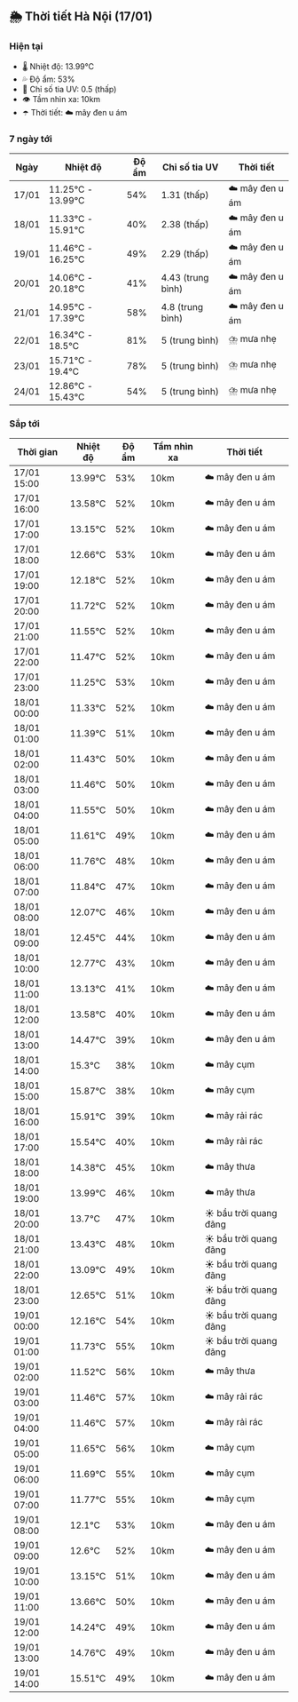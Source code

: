 ## 🌦️ Thời tiết Hà Nội (17/01)

### Hiện tại

- 🌡️ Nhiệt độ: 13.99℃
- 💦 Độ ẩm: 53%
- 🌟 Chỉ số tia UV: 0.5 (thấp)
- 👁️ Tầm nhìn xa: 10km
- ☂️ Thời tiết: ☁️ mây đen u ám

### 7 ngày tới

| Ngày | Nhiệt độ | Độ ẩm | Chỉ số tia UV | Thời tiết |
| --- | --- | --- | --- | --- |
| 17/01 | 11.25℃ - 13.99℃ | 54% | 1.31 (thấp) | ☁️ mây đen u ám |
| 18/01 | 11.33℃ - 15.91℃ | 40% | 2.38 (thấp) | ☁️ mây đen u ám |
| 19/01 | 11.46℃ - 16.25℃ | 49% | 2.29 (thấp) | ☁️ mây đen u ám |
| 20/01 | 14.06℃ - 20.18℃ | 41% | 4.43 (trung bình) | ☁️ mây đen u ám |
| 21/01 | 14.95℃ - 17.39℃ | 58% | 4.8 (trung bình) | ☁️ mây đen u ám |
| 22/01 | 16.34℃ - 18.5℃ | 81% | 5 (trung bình) | ⛈️ mưa nhẹ |
| 23/01 | 15.71℃ - 19.4℃ | 78% | 5 (trung bình) | ⛈️ mưa nhẹ |
| 24/01 | 12.86℃ - 15.43℃ | 54% | 5 (trung bình) | ⛈️ mưa nhẹ |

### Sắp tới

| Thời gian | Nhiệt độ | Độ ẩm | Tầm nhìn xa | Thời tiết |
| --- | --- | --- | --- | --- |
| 17/01 15:00 | 13.99℃ | 53% | 10km | ☁️ mây đen u ám |
| 17/01 16:00 | 13.58℃ | 52% | 10km | ☁️ mây đen u ám |
| 17/01 17:00 | 13.15℃ | 52% | 10km | ☁️ mây đen u ám |
| 17/01 18:00 | 12.66℃ | 53% | 10km | ☁️ mây đen u ám |
| 17/01 19:00 | 12.18℃ | 52% | 10km | ☁️ mây đen u ám |
| 17/01 20:00 | 11.72℃ | 52% | 10km | ☁️ mây đen u ám |
| 17/01 21:00 | 11.55℃ | 52% | 10km | ☁️ mây đen u ám |
| 17/01 22:00 | 11.47℃ | 52% | 10km | ☁️ mây đen u ám |
| 17/01 23:00 | 11.25℃ | 53% | 10km | ☁️ mây đen u ám |
| 18/01 00:00 | 11.33℃ | 52% | 10km | ☁️ mây đen u ám |
| 18/01 01:00 | 11.39℃ | 51% | 10km | ☁️ mây đen u ám |
| 18/01 02:00 | 11.43℃ | 50% | 10km | ☁️ mây đen u ám |
| 18/01 03:00 | 11.46℃ | 50% | 10km | ☁️ mây đen u ám |
| 18/01 04:00 | 11.55℃ | 50% | 10km | ☁️ mây đen u ám |
| 18/01 05:00 | 11.61℃ | 49% | 10km | ☁️ mây đen u ám |
| 18/01 06:00 | 11.76℃ | 48% | 10km | ☁️ mây đen u ám |
| 18/01 07:00 | 11.84℃ | 47% | 10km | ☁️ mây đen u ám |
| 18/01 08:00 | 12.07℃ | 46% | 10km | ☁️ mây đen u ám |
| 18/01 09:00 | 12.45℃ | 44% | 10km | ☁️ mây đen u ám |
| 18/01 10:00 | 12.77℃ | 43% | 10km | ☁️ mây đen u ám |
| 18/01 11:00 | 13.13℃ | 41% | 10km | ☁️ mây đen u ám |
| 18/01 12:00 | 13.58℃ | 40% | 10km | ☁️ mây đen u ám |
| 18/01 13:00 | 14.47℃ | 39% | 10km | ☁️ mây đen u ám |
| 18/01 14:00 | 15.3℃ | 38% | 10km | ☁️ mây cụm |
| 18/01 15:00 | 15.87℃ | 38% | 10km | ☁️ mây cụm |
| 18/01 16:00 | 15.91℃ | 39% | 10km | ☁️ mây rải rác |
| 18/01 17:00 | 15.54℃ | 40% | 10km | ☁️ mây rải rác |
| 18/01 18:00 | 14.38℃ | 45% | 10km | ☁️ mây thưa |
| 18/01 19:00 | 13.99℃ | 46% | 10km | ☁️ mây thưa |
| 18/01 20:00 | 13.7℃ | 47% | 10km | ☀️ bầu trời quang đãng |
| 18/01 21:00 | 13.43℃ | 48% | 10km | ☀️ bầu trời quang đãng |
| 18/01 22:00 | 13.09℃ | 49% | 10km | ☀️ bầu trời quang đãng |
| 18/01 23:00 | 12.65℃ | 51% | 10km | ☀️ bầu trời quang đãng |
| 19/01 00:00 | 12.16℃ | 54% | 10km | ☀️ bầu trời quang đãng |
| 19/01 01:00 | 11.73℃ | 55% | 10km | ☀️ bầu trời quang đãng |
| 19/01 02:00 | 11.52℃ | 56% | 10km | ☁️ mây thưa |
| 19/01 03:00 | 11.46℃ | 57% | 10km | ☁️ mây rải rác |
| 19/01 04:00 | 11.46℃ | 57% | 10km | ☁️ mây rải rác |
| 19/01 05:00 | 11.65℃ | 56% | 10km | ☁️ mây cụm |
| 19/01 06:00 | 11.69℃ | 55% | 10km | ☁️ mây cụm |
| 19/01 07:00 | 11.77℃ | 55% | 10km | ☁️ mây cụm |
| 19/01 08:00 | 12.1℃ | 53% | 10km | ☁️ mây đen u ám |
| 19/01 09:00 | 12.6℃ | 52% | 10km | ☁️ mây đen u ám |
| 19/01 10:00 | 13.15℃ | 51% | 10km | ☁️ mây đen u ám |
| 19/01 11:00 | 13.66℃ | 50% | 10km | ☁️ mây đen u ám |
| 19/01 12:00 | 14.24℃ | 49% | 10km | ☁️ mây đen u ám |
| 19/01 13:00 | 14.76℃ | 49% | 10km | ☁️ mây đen u ám |
| 19/01 14:00 | 15.51℃ | 49% | 10km | ☁️ mây đen u ám |
